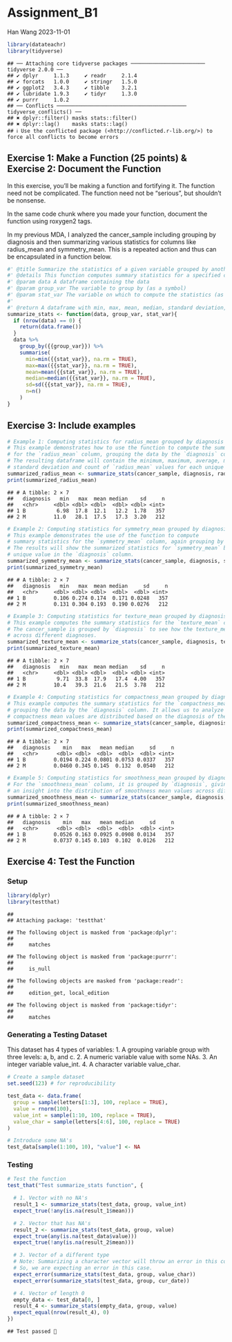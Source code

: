Assignment_B1
================
Han Wang
2023-11-01

``` r
library(datateachr) 
library(tidyverse)
```

    ## ── Attaching core tidyverse packages ──────────────────────── tidyverse 2.0.0 ──
    ## ✔ dplyr     1.1.3     ✔ readr     2.1.4
    ## ✔ forcats   1.0.0     ✔ stringr   1.5.0
    ## ✔ ggplot2   3.4.3     ✔ tibble    3.2.1
    ## ✔ lubridate 1.9.3     ✔ tidyr     1.3.0
    ## ✔ purrr     1.0.2     
    ## ── Conflicts ────────────────────────────────────────── tidyverse_conflicts() ──
    ## ✖ dplyr::filter() masks stats::filter()
    ## ✖ dplyr::lag()    masks stats::lag()
    ## ℹ Use the conflicted package (<http://conflicted.r-lib.org/>) to force all conflicts to become errors

## Exercise 1: Make a Function (25 points) & Exercise 2: Document the Function

In this exercise, you’ll be making a function and fortifying it. The
function need not be complicated. The function need not be “serious”,
but shouldn’t be nonsense.

In the same code chunk where you made your function, document the
function using roxygen2 tags.

In my previous MDA, I analyzed the cancer_sample including grouping by
diagnosis and then summarizing various statistics for columns like
radius_mean and symmetry_mean. This is a repeated action and thus can be
encapsulated in a function below.

``` r
#' @title Summarize the statistics of a given variable grouped by another variable
#' @details This function computes summary statistics for a specified column grouped by another column.
#' @param data A dataframe containing the data
#' @param group_var The variable to group by (as a symbol)
#' @param stat_var The variable on which to compute the statistics (as a symbol)
#'
#' @return A dataframe with min, max, mean, median, standard deviation, and count for the specified variable, grouped by the given grouping variable.
summarize_stats <- function(data, group_var, stat_var){
  if (nrow(data) == 0) {
    return(data.frame())
  }
  data %>%
    group_by({{group_var}}) %>%
    summarise(
      min=min({{stat_var}}, na.rm = TRUE),
      max=max({{stat_var}}, na.rm = TRUE),
      mean=mean({{stat_var}}, na.rm = TRUE),
      median=median({{stat_var}}, na.rm = TRUE),
      sd=sd({{stat_var}}, na.rm = TRUE),
      n=n()
    )
}
```

## Exercise 3: Include examples

``` r
# Example 1: Computing statistics for radius_mean grouped by diagnosis
# This example demonstrates how to use the function to compute the summary statistics
# for the `radius_mean` column, grouping the data by the `diagnosis` column. 
# The resulting dataframe will contain the minimum, maximum, average, median, 
# standard deviation and count of `radius_mean` values for each unique `diagnosis`.
summarized_radius_mean <- summarize_stats(cancer_sample, diagnosis, radius_mean)
print(summarized_radius_mean)
```

    ## # A tibble: 2 × 7
    ##   diagnosis   min   max  mean median    sd     n
    ##   <chr>     <dbl> <dbl> <dbl>  <dbl> <dbl> <int>
    ## 1 B          6.98  17.8  12.1   12.2  1.78   357
    ## 2 M         11.0   28.1  17.5   17.3  3.20   212

``` r
# Example 2: Computing statistics for symmetry_mean grouped by diagnosis
# This example demonstrates the use of the function to compute 
# summary statistics for the `symmetry_mean` column, again grouping by `diagnosis`.
# The results will show the summarized statistics for `symmetry_mean` based on each 
# unique value in the `diagnosis` column.
summarized_symmetry_mean <- summarize_stats(cancer_sample, diagnosis, symmetry_mean)
print(summarized_symmetry_mean)
```

    ## # A tibble: 2 × 7
    ##   diagnosis   min   max  mean median     sd     n
    ##   <chr>     <dbl> <dbl> <dbl>  <dbl>  <dbl> <int>
    ## 1 B         0.106 0.274 0.174  0.171 0.0248   357
    ## 2 M         0.131 0.304 0.193  0.190 0.0276   212

``` r
# Example 3: Computing statistics for texture_mean grouped by diagnosis
# This example computes the summary statistics for the `texture_mean` column.
# The cancer_sample is grouped by `diagnosis` to see how the texture_mean values differ 
# across different diagnoses.
summarized_texture_mean <- summarize_stats(cancer_sample, diagnosis, texture_mean)
print(summarized_texture_mean)
```

    ## # A tibble: 2 × 7
    ##   diagnosis   min   max  mean median    sd     n
    ##   <chr>     <dbl> <dbl> <dbl>  <dbl> <dbl> <int>
    ## 1 B          9.71  33.8  17.9   17.4  4.00   357
    ## 2 M         10.4   39.3  21.6   21.5  3.78   212

``` r
# Example 4: Computing statistics for compactness_mean grouped by diagnosis
# This example computes the summary statistics for the `compactness_mean` column,
# grouping the data by the `diagnosis` column. It allows us to analyze how the 
# compactness mean values are distributed based on the diagnosis of the cancer.
summarized_compactness_mean <- summarize_stats(cancer_sample, diagnosis, compactness_mean)
print(summarized_compactness_mean)
```

    ## # A tibble: 2 × 7
    ##   diagnosis    min   max   mean median     sd     n
    ##   <chr>      <dbl> <dbl>  <dbl>  <dbl>  <dbl> <int>
    ## 1 B         0.0194 0.224 0.0801 0.0753 0.0337   357
    ## 2 M         0.0460 0.345 0.145  0.132  0.0540   212

``` r
# Example 5: Computing statistics for smoothness_mean grouped by diagnosis
# For the `smoothness_mean` column, it is grouped by `diagnosis`, giving 
# an insight into the distribution of smoothness mean values across different cancer diagnoses.
summarized_smoothness_mean <- summarize_stats(cancer_sample, diagnosis, smoothness_mean)
print(summarized_smoothness_mean)
```

    ## # A tibble: 2 × 7
    ##   diagnosis    min   max   mean median     sd     n
    ##   <chr>      <dbl> <dbl>  <dbl>  <dbl>  <dbl> <int>
    ## 1 B         0.0526 0.163 0.0925 0.0908 0.0134   357
    ## 2 M         0.0737 0.145 0.103  0.102  0.0126   212

## Exercise 4: Test the Function

### Setup

``` r
library(dplyr)
library(testthat)
```

    ## 
    ## Attaching package: 'testthat'

    ## The following object is masked from 'package:dplyr':
    ## 
    ##     matches

    ## The following object is masked from 'package:purrr':
    ## 
    ##     is_null

    ## The following objects are masked from 'package:readr':
    ## 
    ##     edition_get, local_edition

    ## The following object is masked from 'package:tidyr':
    ## 
    ##     matches

### Generating a Testing Dataset

This dataset has 4 types of variables: 1. A grouping variable group with
three levels: a, b, and c. 2. A numeric variable value with some NAs. 3.
An integer variable value_int. 4. A character variable value_char.

``` r
# Create a sample dataset
set.seed(123) # for reproducibility

test_data <- data.frame(
  group = sample(letters[1:3], 100, replace = TRUE),
  value = rnorm(100),
  value_int = sample(1:10, 100, replace = TRUE),
  value_char = sample(letters[4:6], 100, replace = TRUE)
)

# Introduce some NA's
test_data[sample(1:100, 10), "value"] <- NA
```

### Testing

``` r
# Test the function
test_that("Test summarize_stats function", {

  # 1. Vector with no NA's
  result_1 <- summarize_stats(test_data, group, value_int)
  expect_true(!any(is.na(result_1$mean)))

  # 2. Vector that has NA's
  result_2 <- summarize_stats(test_data, group, value)
  expect_true(any(is.na(test_data$value)))
  expect_true(!any(is.na(result_2$mean)))

  # 3. Vector of a different type
  # Note: Summarizing a character vector will throw an error in this context.
  # So, we are expecting an error in this case.
  expect_error(summarize_stats(test_data, group, value_char))
  expect_error(summarize_stats(test_data, group, cur_date))

  # 4. Vector of length 0
  empty_data <- test_data[0, ]
  result_4 <- summarize_stats(empty_data, group, value)
  expect_equal(nrow(result_4), 0)
})
```

    ## Test passed 🎉
